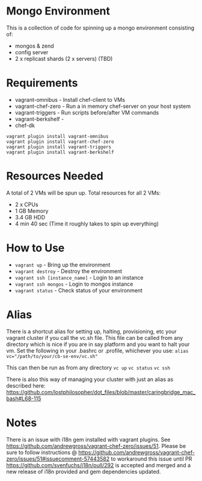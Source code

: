 Mongo Environment
=================
This is a collection of code for spinning up a mongo environment consisting of:
* mongos & zend
* config server
* 2 x replicast shards (2 x servers) (TBD)

Requirements
============
* vagrant-omnibus - Install chef-client to VMs
* vagrant-chef-zero - Run a in memory chef-server on your host system
* vagrant-triggers - Run scripts before/after VM commands
* vagrant-berkshelf -
* chef-dk

```
vagrant plugin install vagrant-omnibus
vagrant plugin install vagrant-chef-zero
vagrant plugin install vagrant-triggers
vagrant plugin install vagrant-berkshelf
```

Resources Needed
================
A total of 2 VMs will be spun up.  Total resources for all 2 VMs:
* 2 x CPUs
* 1 GB Memory
* 3.4 GB HDD
* 4 min 40 sec (Time it roughly takes to spin up everything)

How to Use
==========
* `vagrant up` - Bring up the environment
* `vagrant destroy` - Destroy the environment
* `vagrant ssh [instance_name]` - Login to an instance
* `vagrant ssh mongos` - Login to mongos instance
* `vagrant status` - Check status of your environment

Alias
=====
There is a shortcut alias for setting up, halting, provisioning, etc your vagrant cluster if you call the vc.sh file.  This file can be called from
any directory which is nice if you are in say platform and you want to halt your vm. Set the following in your .bashrc or .profile, whichever you use:
`alias vc="/path/to/your/cb-se-env/vc.sh"`

This can then be run as from any directory
`vc up`
`vc status`
`vc ssh`

There is also this way of managing your cluster with just an alias as described here: https://github.com/lostphilosopher/dot_files/blob/master/caringbridge_mac_bash#L68-115

Notes
=====
There is an issue with i18n gem installed with vagrant plugins.  See https://github.com/andrewgross/vagrant-chef-zero/issues/51.  Please be sure to follow instructions @ https://github.com/andrewgross/vagrant-chef-zero/issues/51#issuecomment-57443582 to workaround this issue until PR https://github.com/svenfuchs/i18n/pull/292 is accepted and merged and a new release of i18n provided and gem dependencies updated.
